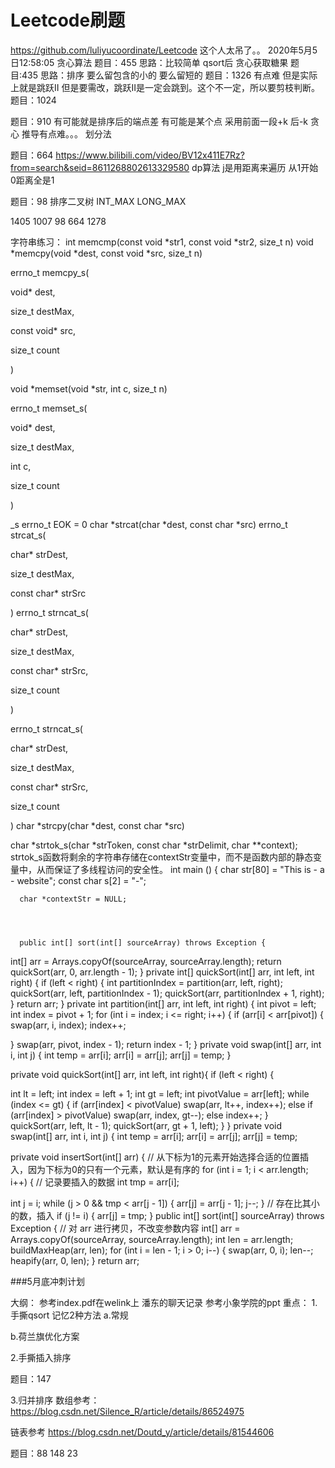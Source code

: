 # Leetcode刷题
https://github.com/luliyucoordinate/Leetcode
这个人太吊了。。
2020年5月5日12:58:05
贪心算法
题目：455
思路：比较简单 qsort后 贪心获取糖果
题目:435
思路：排序 要么留包含的小的 要么留短的
题目：1326
有点难 但是实际上就是跳跃II
但是要需改，跳跃II是一定会跳到。这个不一定，所以要剪枝判断。
题目：1024

题目：910
有可能就是排序后的端点差 有可能是某个点 采用前面一段+k 后-k 
贪心  推导有点难。。。  划分法

题目：664
https://www.bilibili.com/video/BV12x411E7Rz?from=search&seid=8611268802613329580
dp算法
j是用距离来遍历 从1开始 0距离全是1

题目：98 排序二叉树
INT_MAX LONG_MAX


1405 1007 98 664 1278

字符串练习：
int memcmp(const void *str1, const void *str2, size_t n)
void *memcpy(void *dest, const void *src, size_t n)

errno_t memcpy_s(

   void* dest,

   size_t destMax,

   const void* src,

   size_t count 

)
 


void *memset(void *str, int c, size_t n)

errno_t memset_s(

void* dest, 

size_t destMax, 

int c, 

size_t count

)


_s errno_t
EOK = 0
char *strcat(char *dest, const char *src)
errno_t strcat_s(

   char* strDest,

   size_t destMax,

   const char* strSrc

)
 errno_t strncat_s(

char* strDest, 

size_t destMax, 

const char* strSrc, 

size_t count

)
 
errno_t strncat_s(

char* strDest, 

size_t destMax, 

const char* strSrc, 

size_t count

)
char *strcpy(char *dest, const char *src)

char *strtok_s(char *strToken, const char *strDelimit, char **context); 
strtok_s函数将剩余的字符串存储在contextStr变量中，而不是函数内部的静态变量中，从而保证了多线程访问的安全性。
int main () {
   char str[80] = "This is - a - website";
   const char s[2] = "-";

      char *contextStr = NULL;
      
      
      
      
      public int[] sort(int[] sourceArray) throws Exception {
int[] arr = Arrays.copyOf(sourceArray, sourceArray.length);
return quickSort(arr, 0, arr.length - 1);
}
private int[] quickSort(int[] arr, int left, int right) {
if (left < right) {
int partitionIndex = partition(arr, left, right);
quickSort(arr, left, partitionIndex - 1);
quickSort(arr, partitionIndex + 1, right);
}
return arr;
}
private int partition(int[] arr, int left, int right) {
int pivot = left;
int index = pivot + 1;
for (int i = index; i <= right; i++) {
if (arr[i] < arr[pivot]) {
swap(arr, i, index);
index++;

}
swap(arr, pivot, index - 1);
return index - 1;
}
private void swap(int[] arr, int i, int j) {
int temp = arr[i];
arr[i] = arr[j];
arr[j] = temp;
}


private void quickSort(int[] arr, int left, int right){
if (left < right) {

int lt = left;
int index = left + 1;
int gt = left;
int pivotValue = arr[left];
while (index <= gt) {
if (arr[index] < pivotValue) swap(arr, lt++, index++);
else if (arr[index] > pivotValue) swap(arr, index, gt--);
else index++;
}
quickSort(arr, left, lt - 1);
quickSort(arr, gt + 1, left);
}
}
private void swap(int[] arr, int i, int j) {
int temp = arr[i];
arr[i] = arr[j];
arr[j] = temp;


private void insertSort(int[] arr) {
// 从下标为1的元素开始选择合适的位置插入，因为下标为0的只有一个元素，默认是有序的
for (int i = 1; i < arr.length; i++) {
// 记录要插入的数据
int tmp = arr[i];

int j = i;
while (j > 0 && tmp < arr[j - 1]) {
arr[j] = arr[j - 1];
j--;
}
// 存在比其小的数，插入
if (j != i) {
arr[j] = tmp;
}
public int[] sort(int[] sourceArray) throws Exception {
// 对 arr 进行拷贝，不改变参数内容
int[] arr = Arrays.copyOf(sourceArray, sourceArray.length);
int len = arr.length;
buildMaxHeap(arr, len);
for (int i = len - 1; i > 0; i--) {
swap(arr, 0, i);
len--;
heapify(arr, 0, len);
}
return arr;


###5月底冲刺计划

大纲：
参考index.pdf在welink上 潘东的聊天记录
参考小象学院的ppt
重点：
1.手撕qsort 记忆2种方法
a.常规

b.荷兰旗优化方案


2.手撕插入排序

题目：147

3.归并排序
数组参考：
https://blog.csdn.net/Silence_R/article/details/86524975

链表参考
https://blog.csdn.net/Doutd_y/article/details/81544606


题目：88 148 23








